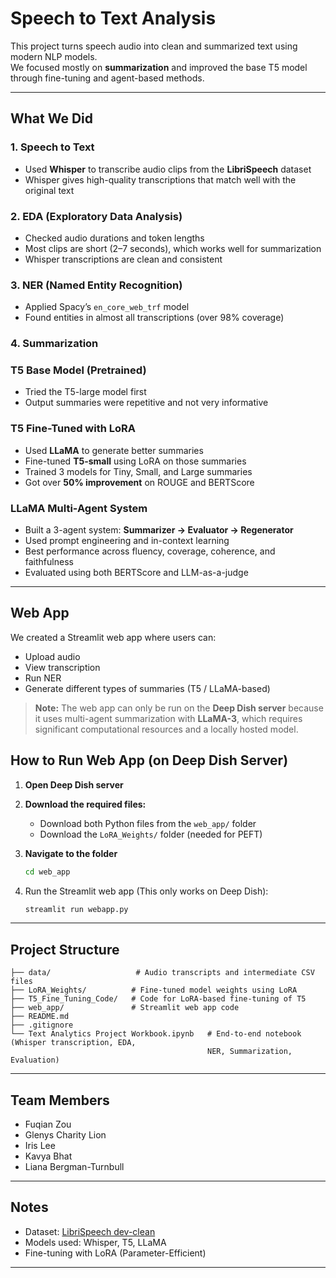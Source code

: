 # Speech to Text Analysis

This project turns speech audio into clean and summarized text using modern NLP models.  
We focused mostly on **summarization** and improved the base T5 model through fine-tuning and agent-based methods.

---

## What We Did

### 1. Speech to Text  
- Used **Whisper** to transcribe audio clips from the **LibriSpeech** dataset  
- Whisper gives high-quality transcriptions that match well with the original text

### 2. EDA (Exploratory Data Analysis)  
- Checked audio durations and token lengths  
- Most clips are short (2–7 seconds), which works well for summarization  
- Whisper transcriptions are clean and consistent

### 3. NER (Named Entity Recognition)  
- Applied Spacy’s `en_core_web_trf` model  
- Found entities in almost all transcriptions (over 98% coverage)

### 4. Summarization

### T5 Base Model (Pretrained)
- Tried the T5-large model first  
- Output summaries were repetitive and not very informative

### T5 Fine-Tuned with LoRA
- Used **LLaMA** to generate better summaries
- Fine-tuned **T5-small** using LoRA on those summaries
- Trained 3 models for Tiny, Small, and Large summaries
- Got over **50% improvement** on ROUGE and BERTScore

### LLaMA Multi-Agent System
- Built a 3-agent system: **Summarizer → Evaluator → Regenerator**
- Used prompt engineering and in-context learning
- Best performance across fluency, coverage, coherence, and faithfulness
- Evaluated using both BERTScore and LLM-as-a-judge

---

## Web App

We created a Streamlit web app where users can:
- Upload audio
- View transcription
- Run NER
- Generate different types of summaries (T5 / LLaMA-based)

> **Note:** The web app can only be run on the **Deep Dish server** because it uses multi-agent summarization with **LLaMA-3**, which requires significant computational resources and a locally hosted model.

## How to Run Web App (on Deep Dish Server)

1. **Open Deep Dish server**

2. **Download the required files:**
   - Download both Python files from the `web_app/` folder
   - Download the `LoRA_Weights/` folder (needed for PEFT)

3. **Navigate to the folder**  
   ```bash
   cd web_app
   ```

4. Run the Streamlit web app (This only works on Deep Dish):
    ```bash
    streamlit run webapp.py
    ```

---


## Project Structure
```text
├── data/                   # Audio transcripts and intermediate CSV files
├── LoRA_Weights/          # Fine-tuned model weights using LoRA
├── T5_Fine_Tuning_Code/   # Code for LoRA-based fine-tuning of T5
├── web_app/               # Streamlit web app code
├── README.md
├── .gitignore
└── Text Analytics Project Workbook.ipynb   # End-to-end notebook (Whisper transcription, EDA, 
                                            NER, Summarization, Evaluation)
```

---

## Team Members

- Fuqian Zou  
- Glenys Charity Lion
- Iris Lee  
- Kavya Bhat  
- Liana Bergman-Turnbull

---

## Notes

- Dataset: [LibriSpeech dev-clean](http://www.openslr.org/12)  
- Models used: Whisper, T5, LLaMA  
- Fine-tuning with LoRA (Parameter-Efficient)

---